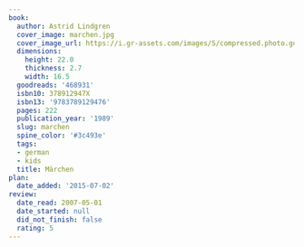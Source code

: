 ```yaml
---
book:
  author: Astrid Lindgren
  cover_image: marchen.jpg
  cover_image_url: https://i.gr-assets.com/images/S/compressed.photo.goodreads.com/books/1469095274l/468931._SX98_.jpg
  dimensions:
    height: 22.0
    thickness: 2.7
    width: 16.5
  goodreads: '468931'
  isbn10: 378912947X
  isbn13: '9783789129476'
  pages: 222
  publication_year: '1989'
  slug: marchen
  spine_color: '#3c493e'
  tags:
  - german
  - kids
  title: Märchen
plan:
  date_added: '2015-07-02'
review:
  date_read: 2007-05-01
  date_started: null
  did_not_finish: false
  rating: 5
---
```

